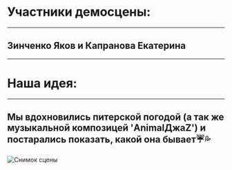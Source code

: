 # **Участники демосцены:**
***
## Зинченко Яков и Капранова Екатерина
***
# **Наша идея:**
***
## Мы вдохновились питерской погодой (а так же музыкальной композицей 'AnimalДжаZ') и постарались показать, какой она бывает:umbrella::sweat_drops:
![Снимок сцены]( )

